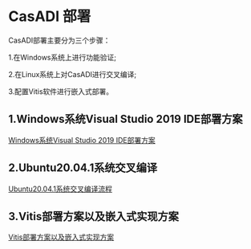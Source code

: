 # CasADI 部署

CasADI部署主要分为三个步骤：

1.在Windows系统上进行功能验证;

2.在Linux系统上对CasADI进行交叉编译;

3.配置Vitis软件进行嵌入式部署。

## 1.Windows系统Visual Studio 2019 IDE部署方案

[Windows系统Visual Studio 2019 IDE部署方案](/VisualStidio2019/README.md)

## 2.Ubuntu20.04.1系统交叉编译

[Ubuntu20.04.1系统交叉编译流程](/Ubuntu20.04/README.md)

## 3.Vitis部署方案以及嵌入式实现方案

[Vitis部署方案以及嵌入式实现方案](/Vitis_implement/README.md)